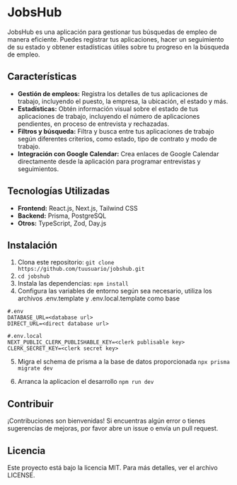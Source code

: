 # JobsHub

JobsHub es una aplicación para gestionar tus búsquedas de empleo de manera eficiente. Puedes registrar tus aplicaciones, hacer un seguimiento de su estado y obtener estadísticas útiles sobre tu progreso en la búsqueda de empleo.

## Características

- **Gestión de empleos:** Registra los detalles de tus aplicaciones de trabajo, incluyendo el puesto, la empresa, la ubicación, el estado y más.
- **Estadísticas:** Obtén información visual sobre el estado de tus aplicaciones de trabajo, incluyendo el número de aplicaciones pendientes, en proceso de entrevista y rechazadas.
- **Filtros y búsqueda:** Filtra y busca entre tus aplicaciones de trabajo según diferentes criterios, como estado, tipo de contrato y modo de trabajo.
- **Integración con Google Calendar:** Crea enlaces de Google Calendar directamente desde la aplicación para programar entrevistas y seguimientos.

## Tecnologías Utilizadas

- **Frontend:** React.js, Next.js, Tailwind CSS
- **Backend:** Prisma, PostgreSQL
- **Otros:** TypeScript, Zod, Day.js


## Instalación

1. Clona este repositorio: `git clone https://github.com/tuusuario/jobshub.git`
2. `cd jobshub`
3. Instala las dependencias: `npm install`
4. Configura las variables de entorno según sea necesario, utiliza los archivos .env.template y .env.local.template como base
   
```
#.env
DATABASE_URL=<database url>
DIRECT_URL=<direct database url>
```
```
#.env.local
NEXT_PUBLIC_CLERK_PUBLISHABLE_KEY=<clerk publisable key>
CLERK_SECRET_KEY=<clerk secret key>
```
5. Migra el schema de prisma a la base de datos proporcionada
`npx prisma migrate dev`

6. Arranca la aplicacion el desarrollo
`npm run dev`

## Contribuir

¡Contribuciones son bienvenidas! Si encuentras algún error o tienes sugerencias de mejoras, por favor abre un issue o envía un pull request.

## Licencia

Este proyecto está bajo la licencia MIT. Para más detalles, ver el archivo LICENSE.
